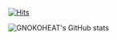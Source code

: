 [![Hits](https://hits.seeyoufarm.com/api/count/incr/badge.svg?url=https%3A%2F%2Fgithub.com%2Fgnokoheat&count_bg=%2379C83D&title_bg=%23555555&icon=&icon_color=%23E7E7E7&title=Hi+there+%21&edge_flat=false)](https://hits.seeyoufarm.com)

![GNOKOHEAT's GitHub stats](https://github-readme-stats.vercel.app/api?username=gnokoheat&hide=contribs,prs)

<!--
**gnokoheat/gnokoheat** is a ✨ _special_ ✨ repository because its `README.md` (this file) appears on your GitHub profile.

Here are some ideas to get you started:

- 🔭 I’m currently working on ...
- 🌱 I’m currently learning ...
- 👯 I’m looking to collaborate on ...
- 🤔 I’m looking for help with ...
- 💬 Ask me about ...
- 📫 How to reach me: ...
- 😄 Pronouns: ...
- ⚡ Fun fact: ...
-->
